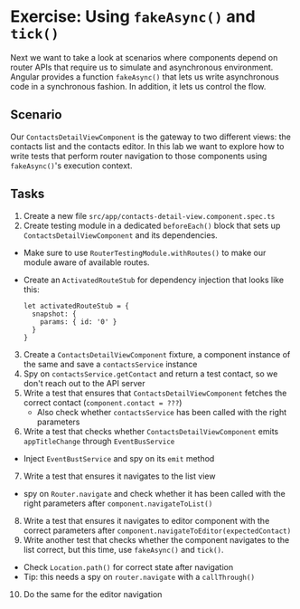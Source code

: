 # Exercise: Using `fakeAsync()` and `tick()`

Next we want to take a look at scenarios where components depend on router APIs that require us to simulate and asynchronous environment. Angular provides a function `fakeAsync()` that lets us write asynchronous code in a synchronous fashion. In addition, it lets us control the flow.

## Scenario

Our `ContactsDetailViewComponent` is the gateway to two different views: the contacts list and the contacts editor. In this lab we want to explore how to write tests that perform router navigation to those components using `fakeAsync()`'s execution context.

## Tasks

1. Create a new file `src/app/contacts-detail-view.component.spec.ts`
2. Create testing module in a dedicated `beforeEach()` block that sets up `ContactsDetailViewComponent` and its dependencies.
  - Make sure to use `RouterTestingModule.withRoutes()` to make our module aware of available routes.
  - Create an `ActivatedRouteStub` for dependency injection that looks like this:

    ```
    let activatedRouteStub = {
      snapshot: {
        params: { id: '0' }
      }
    }
    ```
3. Create a `ContactsDetailViewComponent` fixture, a component instance of the same and save a `contactsService` instance
4. Spy on `contactsService.getContact` and return a test contact, so we don't reach out to the API server
5. Write a test that ensures that `ContactsDetailViewComponent` fetches the correct contact (`component.contact = ???`)
   - Also check whether `contactsService` has been called with the right parameters
6. Write a test that checks whether `ContactsDetailViewComponent` emits `appTitleChange` through `EventBusService`
  - Inject `EventBustService` and spy on its `emit` method
7. Write a test that ensures it navigates to the list view 
  - spy on `Router.navigate` and check whether it has been called with the right parameters after `component.navigateToList()`
8. Write a test that ensures it navigates to editor component with the correct parameters after `component.navigateToEditor(expectedContact)`
9. Write another test that checks whether the component navigates to the list correct, but this time, use `fakeAsync()` and `tick()`.
  - Check `Location.path()` for correct state after navigation
  - Tip: this needs a spy on `router.navigate` with a `callThrough()`
10. Do the same for the editor navigation
